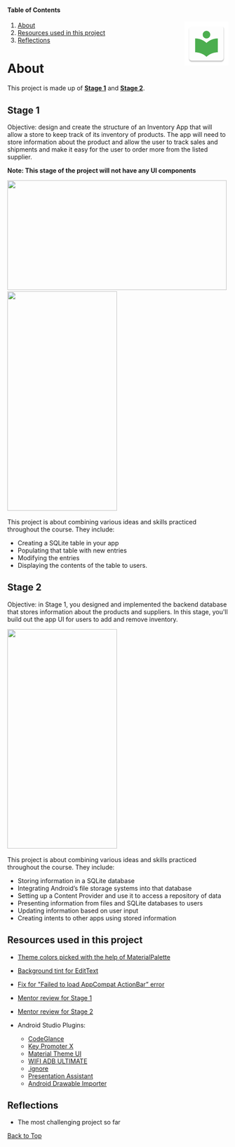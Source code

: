 #### Table of Contents
<img align="right" width="100" height="100" src="https://raw.githubusercontent.com/Razke/p07-inventoryapp/master/app/src/main/res/mipmap-xxxhdpi/ic_launcher.png">

  1. [About](#about)
  2. [Resources used in this project](#resources-used-in-this-project)
  3. [Reflections](#reflections)

# About
This project is made up of **[Stage 1](#stage-1)** and **[Stage 2](#stage-2)**.

## Stage 1
Objective: design and create the structure of an Inventory App that will allow a store to keep track of its inventory of products. The app will need to store information about the product and allow the user to track sales and shipments and make it easy for the user to order more from the listed supplier.

**Note: This stage of the project will not have any UI components**

<img src="https://i.imgur.com/PVro0b6.jpg" width="500" height="250">
<img src="https://i.imgur.com/V4nscJg.jpg" width="250" height="500">

This project is about combining various ideas and skills practiced throughout the course. They include:

* Creating a SQLite table in your app
* Populating that table with new entries
* Modifying the entries
* Displaying the contents of the table to users.

## Stage 2
Objective: in Stage 1, you designed and implemented the backend database that stores information about the products and suppliers. In this stage, you'll build out the app UI for users to add and remove inventory.

<img src="" width="250" height="500">

This project is about combining various ideas and skills practiced throughout the course. They include:

* Storing information in a SQLite database
* Integrating Android’s file storage systems into that database
* Setting up a Content Provider and use it to access a repository of data
* Presenting information from files and SQLite databases to users
* Updating information based on user input
* Creating intents to other apps using stored information

## Resources used in this project
* [Theme colors picked with the help of MaterialPalette](https://www.materialpalette.co)

* [Background tint for EditText](https://stackoverflow.com/a/24677734/8651044)

* [Fix for "Failed to load AppCompat ActionBar” error](https://stackoverflow.com/a/44858887/8651044)

* [Mentor review for Stage 1](https://review.udacity.com/#!/reviews/1420513/shared)

* [Mentor review for Stage 2](https://review.udacity.com/#!/reviews/shared)

* Android Studio Plugins:
    * [CodeGlance](https://plugins.jetbrains.com/plugin/7275-codeglance)
    * [Key Promoter X](https://plugins.jetbrains.com/plugin/9792-key-promoter-x)
    * [Material Theme UI](https://plugins.jetbrains.com/plugin/8006-material-theme-ui)
    * [WIFI ADB ULTIMATE](https://plugins.jetbrains.com/plugin/9207-wifi-adb-ultimate)
    * [.ignore](https://plugins.jetbrains.com/plugin/7495--ignore)
    * [Presentation Assistant](https://plugins.jetbrains.com/plugin/7345-presentation-assistant)
    * [Android Drawable Importer](https://plugins.jetbrains.com/plugin/7658-android-drawable-importer)

## Reflections
* The most challenging project so far

[Back to Top](#table-of-contents)